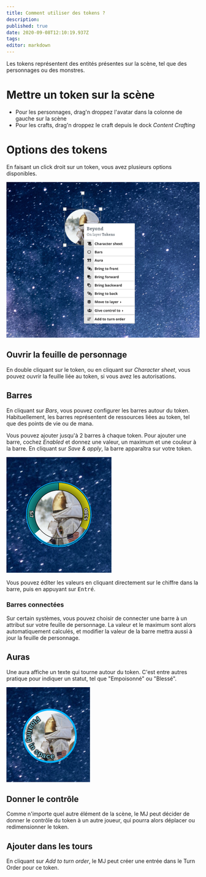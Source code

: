 ```yaml
---
title: Comment utiliser des tokens ?
description: 
published: true
date: 2020-09-08T12:10:19.937Z
tags: 
editor: markdown
---
```


Les tokens représentent des entités présentes sur la scène, tel que des personnages ou des monstres.

# Mettre un token sur la scène
- Pour les personnages, drag'n droppez l'avatar dans la colonne de gauche sur la scène
- Pour les crafts, drag'n droppez le craft depuis le dock *Content Crafting*

# Options des tokens
En faisant un click droit sur un token, vous avez plusieurs options disponibles.

![token.png](/medias/token.png)

## Ouvrir la feuille de personnage
En double cliquant sur le token, ou en cliquant sur *Character sheet*, vous pouvez ouvrir la feuille liée au token, si vous avez les autorisations.

## Barres
En cliquant sur *Bars*, vous pouvez configurer les barres autour du token. Habituellement, les barres représentent de ressources liées au token, tel que des points de vie ou de mana.

Vous pouvez ajouter jusqu'à 2 barres à chaque token. Pour ajouter une barre, cochez *Enabled* et donnez une valeur, un maximum et une couleur à la barre. En cliquant sur *Save & apply*, la barre apparaîtra sur votre token.

![token-bars.png](/medias/token-bars.png)

Vous pouvez éditer les valeurs en cliquant directement sur le chiffre dans la barre, puis en appuyant sur <kbd>Entré</kbd>.

### Barres connectées
Sur certain systèmes, vous pouvez choisir de connecter une barre à un attribut sur votre feuille de personnage. La valeur et le maximum sont alors automatiquement calculés, et modifier la valeur de la barre mettra aussi à jour la feuille de personnage.

## Auras
Une aura affiche un texte qui tourne autour du token. C'est entre autres pratique pour indiquer un statut, tel que "Empoisonné" ou "Blessé".

![token-aura.png](/medias/token-aura.png)

## Donner le contrôle
Comme n'importe quel autre élément de la scène, le MJ peut décider de donner le contrôle du token à un autre joueur, qui pourra alors déplacer ou redimensionner le token.

## Ajouter dans les tours
En cliquant sur *Add to turn order*, le MJ peut créer une entrée dans le Turn Order pour ce token.